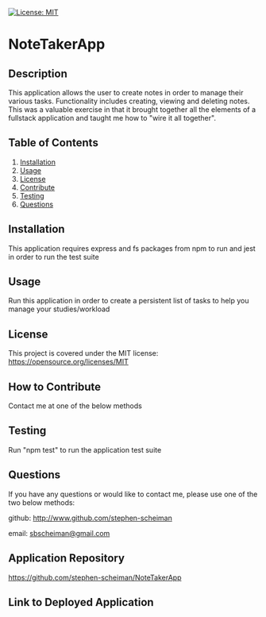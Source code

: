 [![License: MIT](https://img.shields.io/badge/License-MIT-yellow.svg)](https://opensource.org/licenses/MIT)

  # NoteTakerApp 
  ## Description
  This application allows the user to create notes in order to manage their various tasks. Functionality includes creating, viewing and deleting notes. This was a valuable exercise in that it brought together all the elements of a fullstack application and taught me how to "wire it all together". 
  ## Table of Contents
  1. [Installation](#installation)
  2. [Usage](#usage)
  3. [License](#license)
  4. [Contribute](#contribute)
  5. [Testing](#tests)
  6. [Questions](#questions)
  ## Installation <a name="installation"></a>
  This application requires express and fs packages from npm to run and jest in order to run the test suite
  ## Usage <a name="usage"></a>
  Run this application in order to create a persistent list of tasks to help you manage your studies/workload
  ## License <a name="license"></a>
  This project is covered under the MIT license: https://opensource.org/licenses/MIT
  ## How to Contribute <a name="contribute"></a>
  Contact me at one of the below methods
  ## Testing <a name="tests"></a>
  Run "npm test" to run the application test suite
  ## Questions <a name="questions"></a>
  If you have any questions or would like to contact me, please use one of the two below methods:

  github: http://www.github.com/stephen-scheiman

  email: sbscheiman@gmail.com

  ## Application Repository
  https://github.com/stephen-scheiman/NoteTakerApp

  ## Link to Deployed Application

